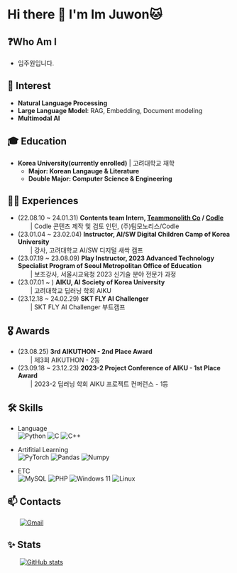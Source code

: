 

<!--
**juooni/juooni** is a ✨ _special_ ✨ repository because its `README.md` (this file) appears on your GitHub profile.

Here are some ideas to get you started:

- 🔭 I’m currently working on ...
- 🌱 I’m currently learning ...
- 👯 I’m looking to collaborate on ...
- 🤔 I’m looking for help with ...
- 💬 Ask me about ...
- 📫 How to reach me: ...
- 😄 Pronouns: ...
- ⚡ Fun fact: ...
-->


# Hi there 👋 I'm Im Juwon🐱

## ❓Who Am I
- 임주원입니다. 

## 🥰 Interest
- **Natural Language Processing**
- **Large Language Model**: RAG, Embedding, Document modeling
- **Multimodal AI**

## 🎓 Education
- **Korea University(currently enrolled)** | 고려대학교 재학
  - **Major: Korean Langauge & Literature** 
  - **Double Major: Computer Science & Engineering** 


## 🏃‍♂️ Experiences
- (22.08.10 ~ 24.01.31) **Contents team Intern, [Teammonolith Co](https://about.codle.io/ko/team-monolith) / [Codle](https://about.codle.io/)** <br>&emsp;&emsp;| Codle 콘텐츠 제작 및 검토 인턴, (주)팀모노리스/Codle
- (23.01.04 ~ 23.02.04) **Instructor, AI/SW Digital Children Camp of Korea University** <br>&emsp;&emsp;| 강사, 고려대학교 AI/SW 디지털 새싹 캠프
- (23.07.19 ~ 23.08.09) **Play Instructor, 2023 Advanced Technology Specialist Program of Seoul Metropolitan Office of Education** <br>&emsp;&emsp;| 보조강사, 서울시교육청 2023 신기술 분야 전문가 과정
- (23.07.01 ~ ) **AIKU, AI Society of Korea University** <br>&emsp;&emsp;| 고려대학교 딥러닝 학회 AIKU
- (23.12.18 ~ 24.02.29) **SKT FLY AI Challenger** <br>&emsp;&emsp;| SKT FLY AI Challenger 부트캠프


## 🎖 Awards
- (23.08.25) **3rd AIKUTHON - 2nd Place Award** <br>&emsp;&emsp;| 제3회 AIKUTHON - 2등
- (23.09.18 ~ 23.12.23) **2023-2 Project Conference of AIKU - 1st Place Award** <br>&emsp;&emsp;| 2023-2 딥러닝 학회 AIKU 프로젝트 컨퍼런스 - 1등

## 🛠️ Skills
- Language <br>
  ![Python](https://img.shields.io/badge/python-3670A0?style=for-the-badge&logo=python&logoColor=ffdd54)
  ![C](https://img.shields.io/badge/c-%2300599C.svg?style=for-the-badge&logo=c&logoColor=white)
  ![C++](https://img.shields.io/badge/C%2B%2B-00599C?style=for-the-badge&logo=c%2B%2B&logoColor=white)

- Artifitial Learning <br>
  ![PyTorch](https://img.shields.io/badge/PyTorch-%23EE4C2C.svg?style=for-the-badge&logo=PyTorch&logoColor=white)
  ![Pandas](https://img.shields.io/badge/pandas-%23150458.svg?style=for-the-badge&logo=pandas&logoColor=white)
  ![Numpy](https://img.shields.io/badge/Numpy-777BB4?style=for-the-badge&logo=numpy&logoColor=white)

- ETC <br>
  ![MySQL](https://img.shields.io/badge/MySQL-005C84?style=for-the-badge&logo=mysql&logoColor=white)
  ![PHP](https://img.shields.io/badge/PHP-777BB4?style=for-the-badge&logo=php&logoColor=white)
  ![Windows 11](https://img.shields.io/badge/Windows_11-0078d4?style=for-the-badge&logo=windows-11&logoColor=white)
  ![Linux](https://img.shields.io/badge/Linux-FCC624?style=for-the-badge&logo=linux&logoColor=black)

  
## 📫 Contacts
&emsp;&emsp;[![Gmail](https://img.shields.io/badge/Gmail-D14836?style=for-the-badge&logo=gmail&logoColor=white)](juwon5989@gmial.com)

## ✨ Stats
<!--&emsp;&emsp;[![Solved.ac Profile](http://mazassumnida.wtf/api/v2/generate_badge?boj=koko1346)](https://solved.ac/koko1346/)<br>-->
&emsp;&emsp;[![GitHub stats](https://github-readme-stats.vercel.app/api?username=juooni)](https://github.com/juooni/github-readme-stats)
